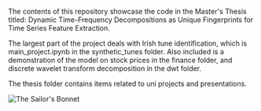 The contents of this repository showcase the code in the Master's Thesis titled:
Dynamic Time-Frequency Decompositions as Unique Fingerprints for Time Series Feature Extraction.

The largest part of the project deals with Irish tune identification, which is main_project.ipynb in the synthetic_tunes folder.
Also included is a demonstration of the model on stock prices in the finance folder, and discrete wavelet transform decomposition in the dwt folder.

The thesis folder contains items related to uni projects and presentations.

![The Sailor's Bonnet](https://github.com/user-attachments/assets/2562b3fc-426f-4a91-9a2f-03dddc47fffc)
